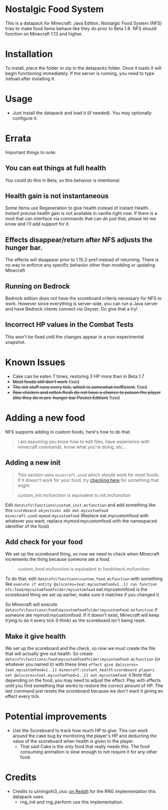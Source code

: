 # Nostalgic Food System
This is a datapack for Minecraft: Java Edition.
Nostalgic Food System (NFS) tries to make food items behave like they do prior to Beta 1.8.
NFS should function on Minecraft 1.13 and higher.

# Installation
To install, place the folder or zip in the datapacks folder. Once it loads it will begin functioning immediately.
If the server is running, you need to type /reload after installing it.

# Usage
- Just install the datapack and load it (if needed). You may optionally configure it.

# Errata
Important things to note:
## You can eat things at full health
You could do this in Beta, so this behavior is intentional.
## Health gain is not instantaneous
Some items use Regeneration to give health instead of Instant Health. Instant precise health gain is not available in vanilla right now.
If there is a mod that can interface via commands that can do just that, please let me know and I'll add support for it.
## Effects disappear/return after NFS adjusts the hunger bar.
The effects will disappear prior to 1.15.2-pre1 instead of returning.
There is no way to enforce any specific behavior other than modding or updating Minecraft
## Running on Bedrock
Bedrock edition does not have the scoreboard criteria necessary for NFS to work. However since everything is server-side, you can run a Java server and have Bedrock clients connect via Geyser. Do give that a try!
## Incorrect HP values in the Combat Tests
This won't be fixed until the changes appear in a non-experimental snapshot.

# Known Issues

- Cake can be eaten 7 times, restoring 3 HP more than in Beta 1.7
- ~~Most foods still don't work~~ fixed
- ~~The init stuff runs every tick, which is somewhat inefficient.~~ fixed
- ~~Raw chicken and rotten flesh do not have a chance to poison the player (like they do in pre-hunger bar Pocket Edition)~~ fixed

# Adding a new food
NFS supports adding in custom foods, here's how to do that.
> I am assuming you know how to edit files, have experience with minecraft commands, know what you're doing, etc...
## Adding a new init
> This section uses `minecraft.used` which should work for most foods. If it doesn't work for your food, try [checking here](https://minecraft.fandom.com/wiki/Scoreboard?so=search#Compound_criteria) for something that might

> custom_init.mcfunction is equivalent to init.mcfunction

Edit `data\nfs\functions\custom_init.mcfunction` and add something like this
`scoreboard objectives add eat.mycustomfood minecraft.used:mymod:mycustomfood`
(Replace eat.mycustomfood with whatever you want, replace mymod:mycustomfood with the namespaced identifier of the food)
## Add check for your food
We set up the scoreboard thing, so now we need to check when Minecraft increments the thing because someone ate a food.
> custom_food.mcfunction is equivalent to foodcheck.mcfunction

To do that, edit `data\nfs\functions\custom_food.mcfunction` with something like
`execute if entity @a[scores={eat.mycustomfood=1..}] run function nfs:food/mycustomfoodfolder/mycustomfood`
eat.mycustomfood is the scoreboard thing we set up earlier; make sure it matches if you changed it.

So Minecraft will execute `data\nfs\functions\food\mycustomfoodfolder\mycustomfood.mcfunction` if someone ate mymod:mycustomfood. If it doesn't exist, Minecraft will keep trying to do it every tick (I think) as the scoreboard isn't being reset.

## Make it give health
We set up the scoreboard and the check, so now we must create the file that will actually give out health.
So create `data\nfs\functions\food\mycustomfoodfolder\mycustomfood.mcfunction` (or whatever you named it) with these lines
`effect give @a[scores={eat.mycustomfood=1..}] minecraft:instant_health`
`scoreboard players set @a[scores={eat.mycustomfood=1..}] eat.mycustomfood 0`
Note that depending on the food, you may need to adjust the effect. Play with effects until you find something that works to restore the correct amount of HP.
The last command just resets the scoreboard because we don't want it giving an effect every tick.

# Potential improvements
- Use the Scoreboard to track how much HP to give. This can work around the cake bug by monitoring the player's HP and deducting the value of the scoreboard when health is given to the player.
  - That said Cake is the only food that really needs this. The food consuming animation is slow enough to not require it for any other food.

# Credits
* Credits to u/mingshi3_uiuc [on Reddit](http://redd.it/vv68n6) for the RNG implementation this datapack uses.
  * rng_init and rng_perform use this implementation.
